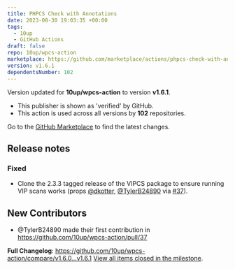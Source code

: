 ```yaml
---
title: PHPCS Check with Annotations
date: 2023-08-30 19:03:35 +00:00
tags:
  - 10up
  - GitHub Actions
draft: false
repo: 10up/wpcs-action
marketplace: https://github.com/marketplace/actions/phpcs-check-with-annotations
version: v1.6.1
dependentsNumber: 102
---
```



Version updated for **10up/wpcs-action** to version **v1.6.1**.
- This publisher is shown as 'verified' by GitHub.
- This action is used across all versions by **102** repositories.

Go to the [GitHub Marketplace](https://github.com/marketplace/actions/phpcs-check-with-annotations) to find the latest changes.

## Release notes

### Fixed
- Clone the 2.3.3 tagged release of the VIPCS package to ensure running VIP scans works (props [@dkotter](https://github.com/dkotter), [@TylerB24890](https://github.com/TylerB24890) via [#37](https://github.com/10up/wpcs-action/pull/37)).

## New Contributors
* @TylerB24890 made their first contribution in https://github.com/10up/wpcs-action/pull/37

**Full Changelog**: https://github.com/10up/wpcs-action/compare/v1.6.0...v1.6.1
[View all items closed in the milestone](https://github.com/10up/wpcs-action/milestone/9).
